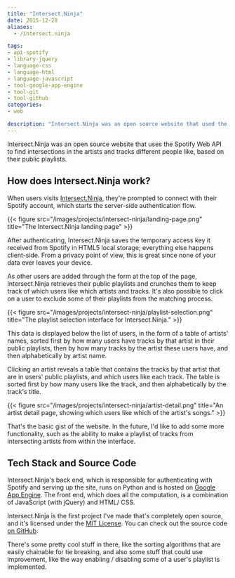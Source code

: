```yaml
---
title: "Intersect.Ninja"
date: 2015-12-28
aliases:
  - /intersect.ninja

tags:
- api-spotify
- library-jquery
- language-css
- language-html
- language-javascript
- tool-google-app-engine
- tool-git
- tool-github
categories:
- web

description: "Intersect.Ninja was an open source website that used the Spotify API to find intersections in the artists and tracks different people like, based on their public playlists."
---
```


Intersect.Ninja was an open source website that uses the Spotify Web API to find intersections in the artists and tracks different people like, based on their public playlists.

## How does Intersect.Ninja work?

When users visits [Intersect.Ninja](http://web.archive.org/web/20181108071513/http://intersect.ninja/), they're prompted to connect with their Spotify account, which starts the server-side authentication flow.</p>

{{< figure src="/images/projects/intersect-ninja/landing-page.png" title="The Intersect.Ninja landing page" >}}

After authenticating, Intersect.Ninja saves the temporary access key it received from Spotify in HTML5 local storage; everything else happens client-side. From a privacy point of view, this is great since none of your data ever leaves your device.

As other users are added through the form at the top of the page, Intersect.Ninja retrieves their public playlists and crunches them to keep track of which users like which artists and tracks. It's also possible to click on a user to exclude some of their playlists from the matching process.

{{< figure src="/images/projects/intersect-ninja/playlist-selection.png" title="The playlist selection interface for Intersect.Ninja." >}}

This data is displayed below the list of users, in the form of a table of artists' names, sorted first by how many users have tracks by that artist in their public playlists, then by how many tracks by the artist these users have, and then alphabetically by artist name.

Clicking an artist reveals a table that contains the tracks by that artist that are in users' public playlists, and which users like each track. The table is sorted first by how many users like the track, and then alphabetically by the track's title.

{{< figure src="/images/projects/intersect-ninja/artist-detail.png" title="An artist detail page, showing which users like which of the artist's songs." >}}

That's the basic gist of the website. In the future, I'd like to add some more functionality, such as the ability to make a playlist of tracks from intersecting artists from within the interface.

## Tech Stack and Source Code

Intersect.Ninja's back end, which is responsible for authenticating with Spotify and serving up the site, runs on Python and is hosted on <a href="https://cloud.google.com/appengine/docs">Google App Engine</a>. The front end, which does all the computation, is a combination of JavaScript (with jQuery) and HTML/ CSS.

Intersect.Ninja is the first project I've made that's completely open source, and it's licensed under the <a href="https://opensource.org/licenses/MIT">MIT License</a>. You can check out the source code <a href="https://github.com/leonoverweel/intersect.ninja/">on GitHub</a>.

There's some pretty cool stuff in there, like the sorting algorithms that are easily chainable for tie breaking, and also some stuff that could use improvement, like the way enabling / disabling some of a user's playlist is implemented.
